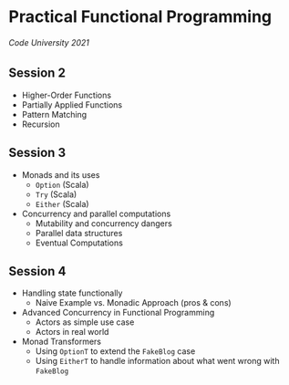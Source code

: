 # Practical Functional Programming

###### Code University 2021


## Session 2
- Higher-Order Functions
- Partially Applied Functions
- Pattern Matching
- Recursion

## Session 3
- Monads and its uses
  - `Option` (Scala)
  - `Try` (Scala)
  - `Either` (Scala)
- Concurrency and parallel computations
  - Mutability and concurrency dangers
  - Parallel data structures
  - Eventual Computations

## Session 4
- Handling state functionally
  - Naive Example vs. Monadic Approach (pros & cons)
- Advanced Concurrency in Functional Programming
  - Actors as simple use case
  - Actors in real world
- Monad Transformers
  - Using `OptionT` to extend the `FakeBlog` case
  - Using `EitherT` to handle information about what went wrong with `FakeBlog`